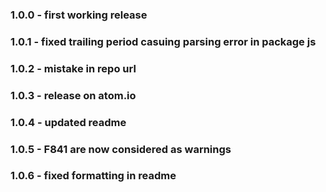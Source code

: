### 1.0.0 - first working release
### 1.0.1 - fixed trailing period casuing parsing error in package js
### 1.0.2 - mistake in repo url
### 1.0.3 - release on atom.io
### 1.0.4 - updated readme
### 1.0.5 - F841 are now considered as warnings
### 1.0.6 - fixed formatting in readme 

